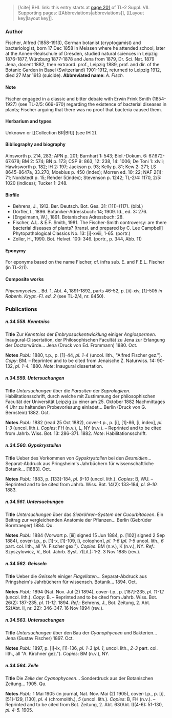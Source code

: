 > [!cite] BHL link: this entry starts at [page 201](https://www.biodiversitylibrary.org/page/33259705) of TL-2 Suppl. VII.
> Supporting pages: [[Abbreviations|abbreviations]], [[Layout key|layout key]].

### Author

Fischer, Alfred (1858-1913), German botanist (cryptogamist) and bacteriologist, born 17 Dec 1858 in Meissen where he attended school, later at the Annen-Realschule of Dresden, studied natural sciences in Leipzig 1876-1877, Würzburg 1877-1878 and Jena from 1879, Dr. Sci. Nat. 1879 Jena, docent 1882, then extraord. prof., Leipzig 1889, prof. and dir. of the Botanic Garden in Basel (Switzerland) 1901-1912, returned to Leipzig 1912, died 27 Mar 1913 (suicide). 
**Abbreviated name**: *A. Fisch.*

#### Note

Fischer engaged in a classic and bitter debate with Erwin Frink Smith (1854-1927) (see TL-2/5: 669-670) regarding the existence of bacterial diseases in plants; Fischer arguing that there was no proof that bacteria caused them.

#### Herbarium and types

Unknown or [[Collection BR|BR]] (see IH 2).

#### Bibliography and biography

Ainsworth p. 214, 283; APN p. 201; Barnhart 1: 543; Biol.-Dokum. 6: 67.672-67.678; BM 2: 574; BN p. 173; CSP 9: 863, 12: 238, 14: 1006; De Toni 1: xlvii; Hawksworth p. 182; IH 2: 197; Jackson p. 93; Kelly p. 81; Kew 2: 271; LS 8645-8647a, 33.270; Moebius p. 450 (index); Morren ed. 10: 22; NAF 2(1): 71; Nordstedt p. 15; Rehder 5(index); Stevenson p. 1242; TL-2/4: 1170, 2/5: 1020 (indices); Tucker 1: 248.

#### Biofile

- Behrens, J., 1913. Ber. Deutsch. Bot. Ges. 31: (111)-(117). (bibl.)
- Dörfler, I., 1896. Botaniker-Adressbuch: 14; 1909. Id., ed. 3: 276.
- \[Engelmann, W.\], 1891. Botanisches Adressbuch: 28.
- Fischer, A.L. & E.F. Smith, 1981. The Fischer-Smith controversy: are there bacterial diseases of plants? \[transl. and prepared by C. Lee Campbell\] Phytopathological Classics No. 13: \[i\]-xviii, 1-65. (portr.)
- Zoller, H., 1990. Bot. Helvet. 100: 346. (portr., p. 344, Abb. 11)

#### Eponymy

For eponyms based on the name Fischer, cf. infra sub. E. and F.E.L. Fischer (in TL-2/1).

#### Composite works

*Phycomycetes*... Bd. 1, Abt. 4, 1891-1892, parts 46-52, p. \[ii\]-xiv, \[1\]-505 *in Rabenh. Krypt.-Fl. ed. 2* (see TL-2/4, nr. 8450).

### Publications

##### n.34.558. Kenntniss

**Title**
Zur *Kenntniss* der *Embryosackentwicklung* einiger *Angiospermen*. Inaugural-Dissertation, der Philosophischen Facultät zu Jena zur Erlangung der Doctorwürde... Jena (Druck von Ed. Frommann) 1880. Oct.

**Notes**
*Publ*.: 1880, t.p., p. \[1\]-44, *pl. 1-4* (uncol. lith., "Alfred Fischer gez."). *Copy*: BM. – Reprinted and to be cited from Jenaische Z. Naturwiss. 14: 90-132, *pl. 1-4.* 1880.
*Note*: Inaugural dissertation.

##### n.34.559. Untersuchungen

**Title**
*Untersuchungen* über die *Parasiten* der *Saprolegieen*. Habilitationsschrift, durch welche mit Zustimmung der philosophischen Facultät der Universität Leipzig zu einer am 25. Oktober 1882 Nachmittages 4 Uhr zu haltenden Probevorlesung einladet... Berlin (Druck von G. Bernstein) 1882. Oct.

**Notes**
*Publ*.: 1882 (read 25 Oct 1882), cover-t.p., p. \[i\], \[1\]-86, \[i, index\], *pl. 1-3* (uncol. lith.).
*Copies*: FH (n.v.), L, NY (n.v.). – Reprinted and to be cited from Jahrb. Wiss. Bot. 13: 286-371. 1882.
*Note*: Habilitationsschrift.

##### n.34.560. Gypskrystallen

**Title**
Ueber des Vorkommen von *Gypskrystallen* bei den *Desmidien*... Separat-Abdruck aus Pringsheim's Jahrbüchern für wissenschaftliche Botanik... \[1883\]. Oct.

**Notes**
*Publ*.: 1883, p. \[133\]-184, *pl. 9-10* (uncol. lith.). *Copies*: B, WU. – Reprinted and to be cited from Jahrb. Wiss. Bot. 14(2): 133-184, *pl. 9-10.* 1883.

##### n.34.561. Untersuchungen

**Title**
*Untersuchungen* über das *Siebröhren-System* der *Cucurbitaceen*. Ein Beitrag zur vergleichenden Anatomie der Pflanzen... Berlin (Gebrüder Borntraeger) 1884. Qu.

**Notes**
*Publ*.: 1884 (Vorwort p. \[iii\] signed 15 Jun 1884, p. \[102\] signed 2 Sep 1884), cover-t.p., p. \[1\]-x, \[1\]-109, \[i, colophon\], *pl. 1-6* (*pl. 1-5* uncol. lith., *6* part. col. lith., all "A. Fischer gex."). *Copies*: BM (n.v.), K (n.v.), NY.
*Ref*.: Szyszylowicz, V., Bot. Jahrb. Syst. 7(Lit.): 1-2. 3 Nov 1885 (rev.).

##### n.34.562. Geisseln

**Title**
Ueber die *Geisseln* einiger *Flagellaten*... Separat-Abdruck aus Pringsheim's Jahrbüchern für wissensch. Botanik... 1894. Oct.

**Notes**
*Publ*.: 1894 (Nat. Nov. Jul (2) 1894), cover-t.p., p. \[187\]-235, *pl. 11-12* (uncol. lith.).
*Copy*: B. – Reprinted and to be cited from Jahrb. Wiss. Bot. 26(2): 187-235, *pl. 11-12.* 1894.
*Ref*.: Behrens, J., Bot. Zeitung, 2. Abt. 52(Abt. II, nr. 22): 346-347. 16 Nov 1894 (rev.).

##### n.34.563. Untersuchungen

**Title**
*Untersuchungen* über den Bau der *Cyanophyceen* und Bakterien... Jena (Gustav Fischer) 1897. Oct.

**Notes**
*Publ*.: 1897, p. \[i\]-ix, \[1\]-136, *pl. 1-3* (*pl. 1*, uncol. lith., *2-3* part. col. lith., all "A. Kirchner gez."). *Copies*: BM (n.v.), NY.

##### n.34.564. Zelle

**Title**
Die *Zelle* der *Cyanophyceen*... Sonderdruck aus der Botanischen Zeitung... 1905. Qu.

**Notes**
*Publ*.: 1 Mai 1905 (in journal, Nat. Nov. Mai (2) 1905), cover-t.p., p. \[i\], \[51\]-129, \[130\], *pl. 4* (chromolith.), *5* (uncol. lith.). *Copies*: B, FH (n.v.). – Reprinted and to be cited from Bot. Zeitung, 2. Abt. 63(Abt. I)(4-6): 51-130, *pl. 4-5.* 1905.

